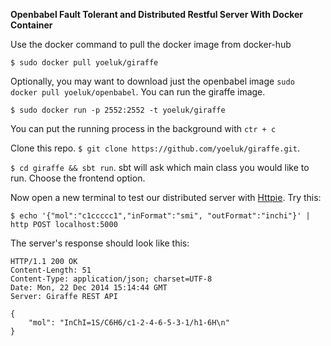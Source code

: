 **Openbabel Fault Tolerant and Distributed Restful Server With Docker Container**

Use the docker command to pull the docker image from docker-hub

```
$ sudo docker pull yoeluk/giraffe
```

Optionally, you may want to download just the openbabel image ```sudo docker pull yoeluk/openbabel```. You can run the giraffe image.

```
$ sudo docker run -p 2552:2552 -t yoeluk/giraffe
```

You can put the running process in the background with ```ctr + c```

Clone this repo. ```$ git clone https://github.com/yoeluk/giraffe.git```.

```$ cd giraffe && sbt run```. sbt will ask which main class you would like to run. Choose the frontend option.

Now open a new terminal to test our distributed server with [Httpie](https://pypi.python.org/pypi/httpie). Try this:

```
$ echo '{"mol":"c1ccccc1","inFormat":"smi", "outFormat":"inchi"}' | http POST localhost:5000
```

The server's response should look like this:

```
HTTP/1.1 200 OK
Content-Length: 51
Content-Type: application/json; charset=UTF-8
Date: Mon, 22 Dec 2014 15:14:44 GMT
Server: Giraffe REST API

{
    "mol": "InChI=1S/C6H6/c1-2-4-6-5-3-1/h1-6H\n"
}
```

